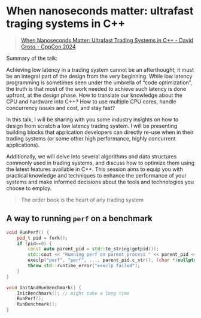 # When nanoseconds matter: ultrafast traging systems in C++

> [When Nanoseconds Matter: Ultrafast Trading Systems in C++ - David Gross - CppCon 2024](https://www.youtube.com/watch?v=sX2nF1fW7kI)

Summary of the talk:

Achieving low latency in a trading system cannot be an afterthought; it must be an integral part of the design from the very beginning. While low latency programming is sometimes seen under the umbrella of “code optimization”, the truth is that most of the work needed to achieve such latency is done upfront, at the design phase. How to translate our knowledge about the CPU and hardware into C++? How to use multiple CPU cores, handle concurrency issues and cost, and stay fast?

In this talk, I will be sharing with you some industry insights on how to design from scratch a low latency trading system. I will be presenting building blocks that application developers can directly re-use when in their trading systems (or some other high performance, highly concurrent applications).

Additionally, we will delve into several algorithms and data structures commonly used in trading systems, and discuss how to optimize them using the latest features available in C++. This session aims to equip you with practical knowledge and techniques to enhance the performance of your systems and make informed decisions about the tools and technologies you choose to employ.

> The order book is the heart of any trading system

## A way to running `perf` on a benchmark

```cpp
void RunPerf() {
    pid_t pid = fork();
    if (pid==0) {
        const auto parent_pid = std::to_string(getpid());
        std::cout << "Running perf on parent process " << parent_pid << std::endl;
        execlp("perf", "perf", ..., parent_pid.c_str(), (char *)nullptr);
        throw std::runtime_error("execlp failed");
    }
}

void InitAndRunBenchmark() {
    InitBenchmark(); // might take a long time
    RunPerf();
    RunBenchmark();
}
```
